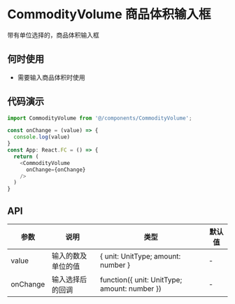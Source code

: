 
# CommodityVolume 商品体积输入框

带有单位选择的，商品体积输入框

## 何时使用
- 需要输入商品体积时使用

## 代码演示

```js
import CommodityVolume from '@/components/CommodityVolume';

const onChange = (value) => {
  console.log(value)
}
const App: React.FC = () => {
  return (
    <CommodityVolume 
      onChange={onChange}
    />
  )
}
```

## API

| 参数 | 说明 | 类型 | 默认值 |
| --- | --- | --- | --- |
| value | 输入的数及单位的值 | { unit: UnitType; amount: number } | - |
| onChange | 输入选择后的回调 | function({ unit: UnitType; amount: number }) | - |
